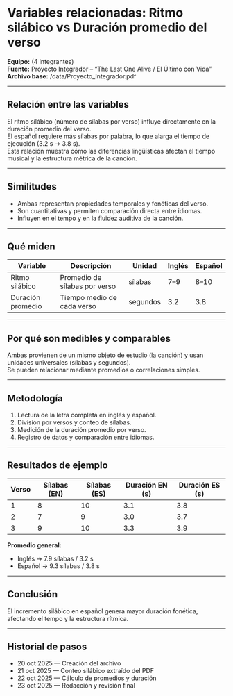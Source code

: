 # Variables relacionadas: Ritmo silábico vs Duración promedio del verso
**Equipo:** (4 integrantes)  
**Fuente:** Proyecto Integrador – “The Last One Alive / El Último con Vida”  
**Archivo base:** /data/Proyecto_Integrador.pdf  

---

## Relación entre las variables
El ritmo silábico (número de sílabas por verso) influye directamente en la duración promedio del verso.  
El español requiere más sílabas por palabra, lo que alarga el tiempo de ejecución (3.2 s → 3.8 s).  
Esta relación muestra cómo las diferencias lingüísticas afectan el tiempo musical y la estructura métrica de la canción.

---

## Similitudes
- Ambas representan propiedades temporales y fonéticas del verso.  
- Son cuantitativas y permiten comparación directa entre idiomas.  
- Influyen en el tempo y en la fluidez auditiva de la canción.

---

## Qué miden
| Variable | Descripción | Unidad | Inglés | Español |
|-----------|--------------|--------|---------|----------|
| Ritmo silábico | Promedio de sílabas por verso | sílabas | 7–9 | 8–10 |
| Duración promedio | Tiempo medio de cada verso | segundos | 3.2 | 3.8 |

---

## Por qué son medibles y comparables
Ambas provienen de un mismo objeto de estudio (la canción) y usan unidades universales (sílabas y segundos).  
Se pueden relacionar mediante promedios o correlaciones simples.

---

## Metodología
1. Lectura de la letra completa en inglés y español.  
2. División por versos y conteo de sílabas.  
3. Medición de la duración promedio por verso.  
4. Registro de datos y comparación entre idiomas.

---

## Resultados de ejemplo
| Verso | Sílabas (EN) | Sílabas (ES) | Duración EN (s) | Duración ES (s) |
|-------|---------------|---------------|------------------|------------------|
| 1 | 8 | 10 | 3.1 | 3.8 |
| 2 | 7 | 9 | 3.0 | 3.7 |
| 3 | 9 | 10 | 3.3 | 3.9 |

**Promedio general:**  
- Inglés → 7.9 sílabas / 3.2 s  
- Español → 9.3 sílabas / 3.8 s

---

## Conclusión
El incremento silábico en español genera mayor duración fonética, afectando el tempo y la estructura rítmica.

---

## Historial de pasos
- 20 oct 2025 — Creación del archivo  
- 21 oct 2025 — Conteo silábico extraído del PDF  
- 22 oct 2025 — Cálculo de promedios y duración  
- 23 oct 2025 — Redacción y revisión final

